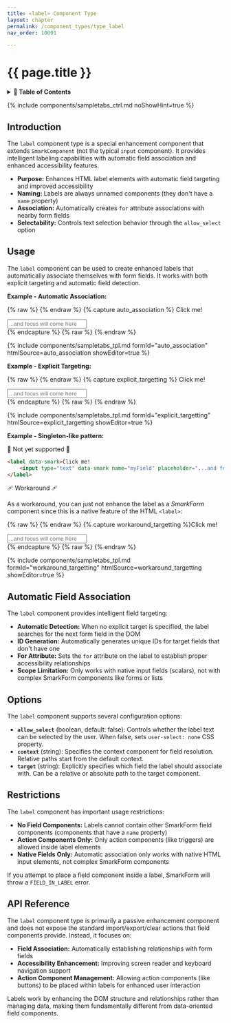 ```yaml
---
title: «label» Component Type
layout: chapter
permalink: /component_types/type_label
nav_order: 10001

---
```


# {{ page.title }}

<details class="chaptertoc">
<summary>
<strong>📖 Table of Contents</strong>
</summary>

  {{ "
<!-- vim-markdown-toc GitLab -->

* [Introduction](#introduction)
* [Usage](#usage)
* [Automatic Field Association](#automatic-field-association)
* [Options](#options)
* [Restrictions](#restrictions)
* [API Reference](#api-reference)

<!-- vim-markdown-toc -->
       " | markdownify }}

</details>

{% include components/sampletabs_ctrl.md noShowHint=true %}

## Introduction

The `label` component type is a special enhancement component that extends
`SmarkComponent` (not the typical `input` component). It provides intelligent
labeling capabilities with automatic field association and enhanced
accessibility features.

- **Purpose:** Enhances HTML label elements with automatic field targeting and improved accessibility
- **Naming:** Labels are always unnamed components (they don't have a `name` property)
- **Association:** Automatically creates `for` attribute associations with nearby form fields
- **Selectability:** Controls text selection behavior through the `allow_select` option

## Usage

The `label` component can be used to create enhanced labels that automatically
associate themselves with form fields. It works with both explicit targeting
and automatic field detection.

**Example - Automatic Association:**


{% raw %} <!-- auto_association {{{ --> {% endraw %}
{% capture auto_association
%}<!-- Label automatically associates with the next form field -->
<label data-smark>Click me!</label>
<div><!-- Intermediate DOM nodes are transparent to SmarkForm's fields tree -->
    <input type="text" data-smark name="username" placeholder="...and focus will come here">
</div>{%
endcapture %}
{% raw %} <!-- }}} --> {% endraw %}

{% include components/sampletabs_tpl.md
    formId="auto_association"
    htmlSource=auto_association
    showEditor=true
%}


**Example - Explicit Targeting:**


{% raw %} <!-- explicit_targetting {{{ --> {% endraw %}
{% capture explicit_targetting
%}<!-- Label explicitly targets a specific field -->
<label data-smark='{"target":"myField"}'>Click me!</label>
<div><!-- Intermediate DOM nodes are transparent to SmarkForm's fields tree -->
    <input type="text" data-smark name="myField" placeholder="...and focus will come here">
</div>{%
endcapture %}
{% raw %} <!-- }}} --> {% endraw %}

{% include components/sampletabs_tpl.md
    formId="explicit_targetting"
    htmlSource=explicit_targetting
    showEditor=true
%}



**Example - Singleton-like pattern:**

🚧  Not yet supported 🚧

```html
<label data-smark>Click me!
    <input type="text" data-smark name="myField" placeholder="...and focus will come here">
</label>
```

🩹 Workaround 🩹 

As a workaround, you can just not enhance the label as a *SmarkForm* component
since this is a native feature of the HTML `<label>`:

{% raw %} <!-- workaround_targetting {{{ --> {% endraw %}
{% capture workaround_targetting
%}<label>Click me!
<div>
    <input type="text" data-smark name="myField" placeholder="...and focus will come here">
</div>
</label>{%
endcapture %}
{% raw %} <!-- }}} --> {% endraw %}

{% include components/sampletabs_tpl.md
    formId="workaround_targetting"
    htmlSource=workaround_targetting
    showEditor=true
%}


## Automatic Field Association

The `label` component provides intelligent field targeting:

- **Automatic Detection:** When no explicit target is specified, the label searches for the next form field in the DOM
- **ID Generation:** Automatically generates unique IDs for target fields that don't have one
- **For Attribute:** Sets the `for` attribute on the label to establish proper accessibility relationships
- **Scope Limitation:** Only works with native input fields (scalars), not with complex SmarkForm components like forms or lists

## Options

The `label` component supports several configuration options:

- **`allow_select`** (boolean, default: false): Controls whether the label text can be selected by the user. When false, sets `user-select: none` CSS property.
- **`context`** (string): Specifies the context component for field resolution. Relative paths start from the default context.
- **`target`** (string): Explicitly specifies which field the label should associate with. Can be a relative or absolute path to the target component.

## Restrictions

The `label` component has important usage restrictions:

- **No Field Components:** Labels cannot contain other SmarkForm field components (components that have a `name` property)
- **Action Components Only:** Only action components (like triggers) are allowed inside label elements
- **Native Fields Only:** Automatic association only works with native HTML input elements, not complex SmarkForm components

If you attempt to place a field component inside a label, SmarkForm will throw a `FIELD_IN_LABEL` error.

## API Reference

The `label` component type is primarily a passive enhancement component and does not expose the standard import/export/clear actions that field components provide. Instead, it focuses on:

- **Field Association:** Automatically establishing relationships with form fields
- **Accessibility Enhancement:** Improving screen reader and keyboard navigation support
- **Action Component Management:** Allowing action components (like buttons) to be placed within labels for enhanced user interaction

Labels work by enhancing the DOM structure and relationships rather than managing data, making them fundamentally different from data-oriented field components.

